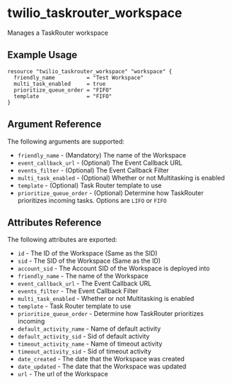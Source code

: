 # twilio_taskrouter_workspace

Manages a TaskRouter workspace

## Example Usage

```hcl
resource "twilio_taskrouter_workspace" "workspace" {
  friendly_name          = "Test Workspace"
  multi_task_enabled     = true
  prioritize_queue_order = "FIFO"
  template               = "FIFO"
}
```

## Argument Reference

The following arguments are supported:

* `friendly_name` - (Mandatory) The name of the Workspace
* `event_callback_url` - (Optional) The Event Callback URL
* `events_filter` - (Optional) The Event Callback Filter
* `multi_task_enabled` - (Optional) Whether or not Multitasking is enabled
* `template` - (Optional) Task Router template to use
* `prioritize_queue_order` - (Optional) Determine how TaskRouter prioritizes incoming tasks. Options are `LIFO` or `FIFO`

## Attributes Reference

The following attributes are exported:

* `id` - The ID of the Workspace (Same as the SID)
* `sid` - The SID of the Workspace (Same as the ID)
* `account_sid` - The Account SID of the Workspace is deployed into
* `friendly_name` - The name of the Workspace
* `event_callback_url` - The Event Callback URL
* `events_filter` - The Event Callback Filter
* `multi_task_enabled` - Whether or not Multitasking is enabled
* `template` - Task Router template to use
* `prioritize_queue_order` - Determine how TaskRouter prioritizes incoming
* `default_activity_name` - Name of default activity
* `default_activity_sid` - Sid of default activity
* `timeout_activity_name` - Name of timeout activity
* `timeout_activity_sid` - Sid of timeout activity
* `date_created` - The date that the Workspace was created
* `date_updated` - The date that the Workspace was updated
* `url` - The url of the Workspace
